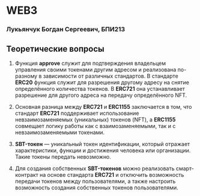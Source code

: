 # WEB3

### Лукьянчук Богдан Сергеевич, БПИ213

## Теоретические вопросы

1. Функция **approve** служит для подтверждения владельцем управления своими токенами другим адресом и реализована по-разному в зависимости от различных стандартов. В стандарте **ERC20** функция служит для разрешения другому адресу на снятие определённого количества токенов. В **ERC721** она устанавливает разрешение для другого адреса на передачу определённого NFT.

2. Основная разница между **ERC721** и **ERC1155** заключается в том, что стандарт **ERC721** поддерживает использование невзаимозаменяемых (уникальных) токенов (NFT), а **ERC1155** совмещает логику работы как с взаимозаменяемыми, так и с невзаимозаменяемыми токенами.

3. **SBT-токен** — уникальный токен идентификации, который отражает характеристики, функции и достижения человека или организации. Такие токены передать невозможно.

4. Для создания собственных **SBT-токенов** можно реализовать смарт-контракт на основе стандарта **ERC721** и отключить возможность передачи токенов между пользователями, а также настроить возможность создания собственных токенов пользователями.
